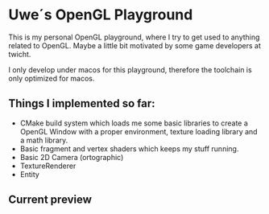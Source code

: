 # Uwe´s OpenGL Playground

This is my personal OpenGL playground, where I try to get used to anything related to OpenGL. Maybe a little bit motivated by some game developers at twicht.

I only develop under macos for this playground, therefore the toolchain is only optimized for macos.

## Things I implemented so far:
- CMake build system which loads me some basic libraries to create a OpenGL Window with a proper environment, texture loading library and a math library.
- Basic fragment and vertex shaders which keeps my stuff running.
- Basic 2D Camera (ortographic)
- TextureRenderer
- Entity

## Current preview
